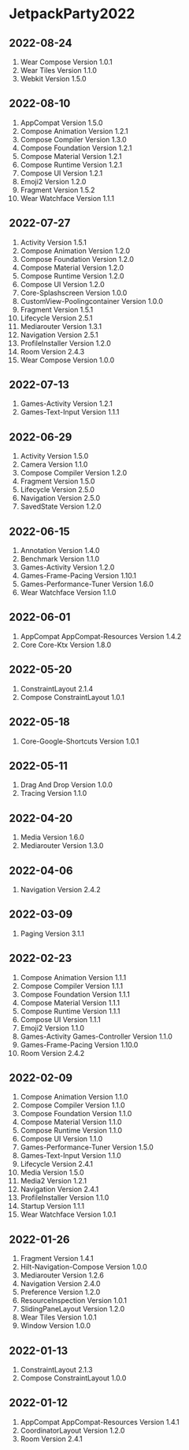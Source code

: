 # JetpackParty2022

## 2022-08-24
1. Wear Compose Version 1.0.1
2. Wear Tiles Version 1.1.0
3. Webkit Version 1.5.0

## 2022-08-10
1. AppCompat Version 1.5.0
2. Compose Animation Version 1.2.1
3. Compose Compiler Version 1.3.0
4. Compose Foundation Version 1.2.1
5. Compose Material Version 1.2.1
6. Compose Runtime Version 1.2.1
7. Compose UI Version 1.2.1
8. Emoji2 Version 1.2.0
9. Fragment Version 1.5.2
10. Wear Watchface Version 1.1.1

## 2022-07-27
1. Activity Version 1.5.1
2. Compose Animation Version 1.2.0
3. Compose Foundation Version 1.2.0
4. Compose Material Version 1.2.0
5. Compose Runtime Version 1.2.0
6. Compose UI Version 1.2.0
7. Core-Splashscreen Version 1.0.0
8. CustomView-Poolingcontainer Version 1.0.0
9. Fragment Version 1.5.1
10. Lifecycle Version 2.5.1
11. Mediarouter Version 1.3.1
12. Navigation Version 2.5.1
13. ProfileInstaller Version 1.2.0
14. Room Version 2.4.3
15. Wear Compose Version 1.0.0

## 2022-07-13
1. Games-Activity Version 1.2.1
2. Games-Text-Input Version 1.1.1

## 2022-06-29
1. Activity Version 1.5.0
2. Camera Version 1.1.0
3. Compose Compiler Version 1.2.0
4. Fragment Version 1.5.0
5. Lifecycle Version 2.5.0
6. Navigation Version 2.5.0
7. SavedState Version 1.2.0

## 2022-06-15
1. Annotation Version 1.4.0
2. Benchmark Version 1.1.0
3. Games-Activity Version 1.2.0
4. Games-Frame-Pacing Version 1.10.1
5. Games-Performance-Tuner Version 1.6.0
6. Wear Watchface Version 1.1.0

## 2022-06-01
1. AppCompat AppCompat-Resources Version 1.4.2
2. Core Core-Ktx Version 1.8.0

## 2022-05-20
1. ConstraintLayout 2.1.4
2. Compose ConstraintLayout 1.0.1

## 2022-05-18
1. Core-Google-Shortcuts Version 1.0.1

## 2022-05-11
1. Drag And Drop Version 1.0.0
2. Tracing Version 1.1.0

## 2022-04-20
1. Media Version 1.6.0
2. Mediarouter Version 1.3.0

## 2022-04-06
1. Navigation Version 2.4.2

## 2022-03-09
1. Paging Version 3.1.1

## 2022-02-23
1. Compose Animation Version 1.1.1
2. Compose Compiler Version 1.1.1
3. Compose Foundation Version 1.1.1
4. Compose Material Version 1.1.1
5. Compose Runtime Version 1.1.1
6. Compose UI Version 1.1.1
7. Emoji2 Version 1.1.0
8. Games-Activity Games-Controller Version 1.1.0
9. Games-Frame-Pacing Version 1.10.0
10. Room Version 2.4.2

## 2022-02-09
1. Compose Animation Version 1.1.0
2. Compose Compiler Version 1.1.0
3. Compose Foundation Version 1.1.0
4. Compose Material Version 1.1.0
5. Compose Runtime Version 1.1.0
6. Compose UI Version 1.1.0
7. Games-Performance-Tuner Version 1.5.0
8. Games-Text-Input Version 1.1.0
9. Lifecycle Version 2.4.1
10. Media Version 1.5.0
11. Media2 Version 1.2.1
12. Navigation Version 2.4.1
13. ProfileInstaller Version 1.1.0
14. Startup Version 1.1.1
15. Wear Watchface Version 1.0.1

## 2022-01-26
1. Fragment Version 1.4.1
2. Hilt-Navigation-Compose Version 1.0.0
3. Mediarouter Version 1.2.6
4. Navigation Version 2.4.0
5. Preference Version 1.2.0
6. ResourceInspection Version 1.0.1
7. SlidingPaneLayout Version 1.2.0
8. Wear Tiles Version 1.0.1
9. Window Version 1.0.0

## 2022-01-13
1. ConstraintLayout 2.1.3
2. Compose ConstraintLayout 1.0.0

## 2022-01-12
1. AppCompat AppCompat-Resources Version 1.4.1
2. CoordinatorLayout Version 1.2.0
3. Room Version 2.4.1